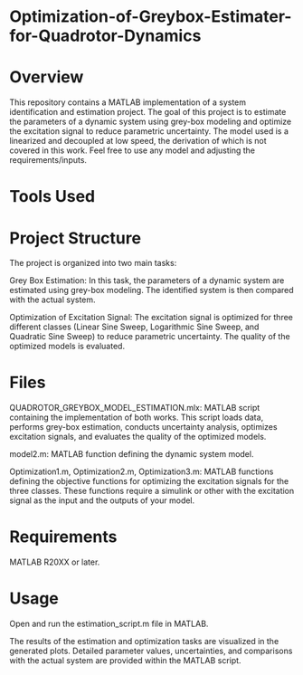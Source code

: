 # Optimization-of-Greybox-Estimater-for-Quadrotor-Dynamics

# Overview
This repository contains a MATLAB implementation of a system identification and estimation project. The goal of this project is to estimate the parameters of a dynamic system using grey-box modeling and optimize the excitation signal to reduce parametric uncertainty. The model used is a linearized and decoupled at low speed, the derivation of which is not covered in this work. Feel free to use any model and adjusting the requirements/inputs.

# Tools Used

# Project Structure
The project is organized into two main tasks:

Grey Box Estimation: In this task, the parameters of a dynamic system are estimated using grey-box modeling. The identified system is then compared with the actual system.

Optimization of Excitation Signal: The excitation signal is optimized for three different classes (Linear Sine Sweep, Logarithmic Sine Sweep, and Quadratic Sine Sweep) to reduce parametric uncertainty. The quality of the optimized models is evaluated.

# Files
QUADROTOR_GREYBOX_MODEL_ESTIMATION.mlx: MATLAB script containing the implementation of both works. This script loads data, performs grey-box estimation, conducts uncertainty analysis, optimizes excitation signals, and evaluates the quality of the optimized models.

model2.m: MATLAB function defining the dynamic system model.

Optimization1.m, Optimization2.m, Optimization3.m: MATLAB functions defining the objective functions for optimizing the excitation signals for the three classes.
These functions require a simulink or other with the excitation signal as the input and the outputs of your model.

# Requirements
MATLAB R20XX or later.

# Usage
Open and run the estimation_script.m file in MATLAB.

The results of the estimation and optimization tasks are visualized in the generated plots. Detailed parameter values, uncertainties, and comparisons with the actual system are provided within the MATLAB script.
